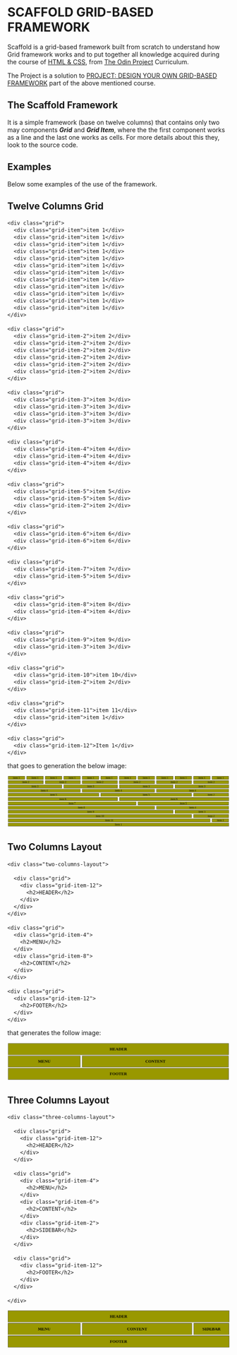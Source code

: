 # SCAFFOLD GRID-BASED FRAMEWORK

Scaffold is a grid-based framework built from scratch to understand how Grid framework works and to put together all knowledge acquired during the course of [HTML & CSS](https://www.theodinproject.com/courses/html5-and-css3),
from [The Odin Project](https://www.theodinproject.com/courses/) Curriculum.

The Project is a solution to [PROJECT: DESIGN YOUR OWN GRID-BASED FRAMEWORK](https://www.theodinproject.com/courses/html5-and-css3/lessons/design-your-own-grid-based-framework) part of the above mentioned course.

## The Scaffold Framework

It is a simple framework (base on twelve columns) that contains only two may components ***Grid*** and ***Grid Item***, where the the first component works as a line and the last one works as cells. For more details about this they, look to the source code.

## Examples

Below some examples of the use of the framework.


## Twelve Columns Grid

```
<div class="grid">
  <div class="grid-item">item 1</div>
  <div class="grid-item">item 1</div>
  <div class="grid-item">item 1</div>
  <div class="grid-item">item 1</div>
  <div class="grid-item">item 1</div>
  <div class="grid-item">item 1</div>
  <div class="grid-item">item 1</div>
  <div class="grid-item">item 1</div>
  <div class="grid-item">item 1</div>
  <div class="grid-item">item 1</div>
  <div class="grid-item">item 1</div>
  <div class="grid-item">item 1</div>
</div>

<div class="grid">
  <div class="grid-item-2">item 2</div>
  <div class="grid-item-2">item 2</div>
  <div class="grid-item-2">item 2</div>
  <div class="grid-item-2">item 2</div>
  <div class="grid-item-2">item 2</div>
  <div class="grid-item-2">item 2</div>
</div>

<div class="grid">
  <div class="grid-item-3">item 3</div>
  <div class="grid-item-3">item 3</div>
  <div class="grid-item-3">item 3</div>
  <div class="grid-item-3">item 3</div>
</div>

<div class="grid">
  <div class="grid-item-4">item 4</div>
  <div class="grid-item-4">item 4</div>
  <div class="grid-item-4">item 4</div>
</div>

<div class="grid">
  <div class="grid-item-5">item 5</div>
  <div class="grid-item-5">item 5</div>
  <div class="grid-item-2">item 2</div>
</div>

<div class="grid">
  <div class="grid-item-6">item 6</div>
  <div class="grid-item-6">item 6</div>
</div>

<div class="grid">
  <div class="grid-item-7">item 7</div>
  <div class="grid-item-5">item 5</div>
</div>

<div class="grid">
  <div class="grid-item-8">item 8</div>
  <div class="grid-item-4">item 4</div>
</div>

<div class="grid">
  <div class="grid-item-9">item 9</div>
  <div class="grid-item-3">item 3</div>
</div>

<div class="grid">
  <div class="grid-item-10">item 10</div>
  <div class="grid-item-2">item 2</div>
</div>

<div class="grid">
  <div class="grid-item-11">item 11</div>
  <div class="grid-item">item 1</div>
</div>

<div class="grid">
  <div class="grid-item-12">Item 1</div>
</div>
```
that goes to generation the below image:

![Alt text](./images/twelve-columns.png "Twelve Columns Grid")

## Two Columns Layout

```
<div class="two-columns-layout">

  <div class="grid">
    <div class="grid-item-12">
      <h2>HEADER</h2>
    </div>
  </div>
</div>

<div class="grid">
  <div class="grid-item-4">
    <h2>MENU</h2>
  </div>
  <div class="grid-item-8">
    <h2>CONTENT</h2>
  </div>
</div>

<div class="grid">
  <div class="grid-item-12">
    <h2>FOOTER</h2>
  </div>
</div>
```

that generates the follow image:

![Alt text](./images/two-columns-layout.png "Two Columns layout")


## Three Columns Layout

```
<div class="three-columns-layout">

  <div class="grid">
    <div class="grid-item-12">
      <h2>HEADER</h2>
    </div>
  </div>

  <div class="grid">
    <div class="grid-item-4">
      <h2>MENU</h2>
    </div>
    <div class="grid-item-6">
      <h2>CONTENT</h2>
    </div>
    <div class="grid-item-2">
      <h2>SIDEBAR</h2>
    </div>
  </div>

  <div class="grid">
    <div class="grid-item-12">
      <h2>FOOTER</h2>
    </div>
  </div>

</div>
```
![Alt text](./images/three-columns-layout.png "Two Columns layout")
